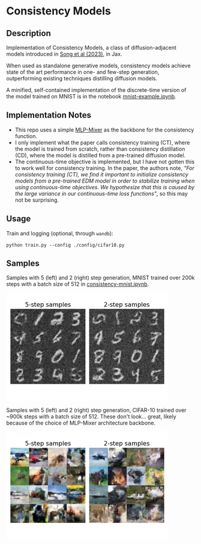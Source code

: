 # Consistency Models

## Description

Implementation of Consistency Models, a class of diffusion-adjacent models introduced in [Song et al (2023)](https://arxiv.org/abs/2303.01469), in Jax. 

When used as standalone generative models, consistency models achieve state of the art performance in one- and few-step generation, outperforming existing techniques distilling diffusion models.

A minified, self-contained implementation of the discrete-time version of the model trained on MNIST is in the notebook [mnist-example.ipynb](notebooks/mnist-example.ipynb).

## Implementation Notes

- This repo uses a simple [MLP-Mixer](https://arxiv.org/abs/2105.01601) as the backbone for the consistency function.
- I only implement what the paper calls consistency training (CT), where the model is trained from scratch, rather than consistency distillation (CD), where the model is distilled from a pre-trained diffusion model.
- The continuous-time objective is implemented, but I have not gotten this to work well for consistency training. In the paper, the authors note, _"For consistency training (CT), we find it important to initialize consistency models from a pre-trained EDM model in order to stabilize training when using continuous-time objectives. We hypothesize that this is caused by the large variance in our continuous-time loss functions"_, so this may not be surprising.

## Usage

Train and logging (optional, through `wandb`):
```
python train.py --config ./config/cifar10.py
```

## Samples

Samples with 5 (left) and 2 (right) step generation, MNIST trained over 200k steps with a batch size of 512 in [consistency-mnist.ipynb](notebooks/consistency-mnist.ipynb).

![5- and 2-step samples for MNIST.](notebooks/plots/mnist_samples.png)

Samples with 5 (left) and 2 (right) step generation, CIFAR-10 trained over ~900k steps with a batch size of 512. These don't look... great, likely because of the choice of MLP-Mixer architecture backbone.

![5- and 2-step samples for MNIST.](notebooks/plots/cifar10_samples.png)
